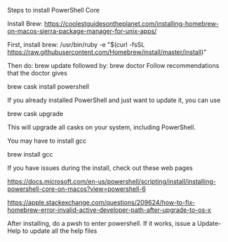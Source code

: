 Steps to install PowerShell Core

Install Brew:
https://coolestguidesontheplanet.com/installing-homebrew-on-macos-sierra-package-manager-for-unix-apps/

First, install brew:
/usr/bin/ruby -e "$(curl -fsSL https://raw.githubusercontent.com/Homebrew/install/master/install)"

Then do: brew update
followed by: brew doctor
Follow recommendations that the doctor gives


brew cask install powershell

If you already installed PowerShell and just want to update it, you can use

brew cask upgrade

This will upgrade all casks on your system, including PowerShell. 

You may have to install gcc

brew install gcc

If you have issues during the install, check out these web pages

https://docs.microsoft.com/en-us/powershell/scripting/install/installing-powershell-core-on-macos?view=powershell-6

https://apple.stackexchange.com/questions/209624/how-to-fix-homebrew-error-invalid-active-developer-path-after-upgrade-to-os-x

After installing, do a
pwsh
to enter powershell. If it works, issue a Update-Help to update all the help files